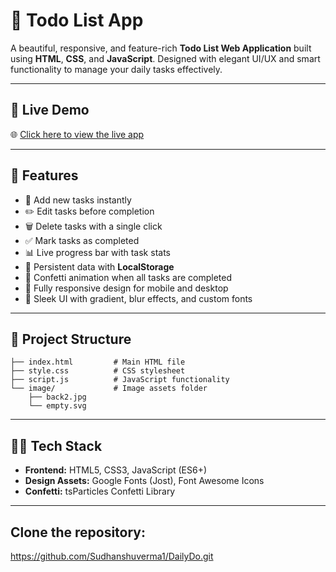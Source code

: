 # 📝 Todo List App

A beautiful, responsive, and feature-rich **Todo List Web Application** built using **HTML**, **CSS**, and **JavaScript**. Designed with elegant UI/UX and smart functionality to manage your daily tasks effectively.

---

## 📌 Live Demo

🌐 [Click here to view the live app](https://sudhanshuverma1.github.io/DailyDo/)  

---

## 🚀 Features

- 🔹 Add new tasks instantly
- ✏️ Edit tasks before completion
- 🗑️ Delete tasks with a single click
- ✅ Mark tasks as completed
- 📊 Live progress bar with task stats
- 💾 Persistent data with **LocalStorage**
- 🎉 Confetti animation when all tasks are completed
- 📱 Fully responsive design for mobile and desktop
- 🌈 Sleek UI with gradient, blur effects, and custom fonts

---

## 📂 Project Structure
```.
├── index.html         # Main HTML file
├── style.css          # CSS stylesheet
├── script.js          # JavaScript functionality
└── image/             # Image assets folder
    ├── back2.jpg
    └── empty.svg
```

---

## 🧑‍💻 Tech Stack

- **Frontend:** HTML5, CSS3, JavaScript (ES6+)
- **Design Assets:** Google Fonts (Jost), Font Awesome Icons
- **Confetti:** tsParticles Confetti Library

---

## Clone the repository:
https://github.com/Sudhanshuverma1/DailyDo.git

